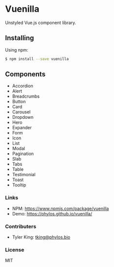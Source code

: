 # Vuenilla
Unstyled Vue.js component library.

## Installing

Using npm:

```bash
$ npm install --save vuenilla
```

## Components
- Accordion
- Alert
- Breadcrumbs
- Button
- Card
- Carousel
- Dropdown
- Hero
- Expander
- Form
- Icon
- List
- Modal
- Pagination
- Slab
- Tabs
- Table
- Testimonial
- Toast
- Tooltip

### Links
- NPM: https://www.npmjs.com/package/vuenilla
- Demo: https://phylos.github.io/vuenilla/

### Contributers
- Tyler King: tking@phylos.bio

### License
MIT
